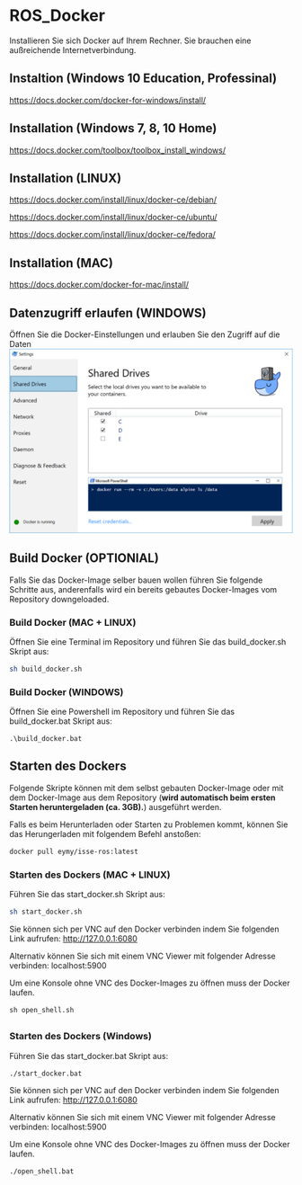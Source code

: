 # ROS_Docker
Installieren Sie sich Docker auf Ihrem Rechner. Sie brauchen eine außreichende Internetverbindung.

## Instaltion (Windows 10 Education, Professinal)
https://docs.docker.com/docker-for-windows/install/

## Installation (Windows 7, 8, 10 Home)
https://docs.docker.com/toolbox/toolbox_install_windows/

## Installation (LINUX)
https://docs.docker.com/install/linux/docker-ce/debian/

https://docs.docker.com/install/linux/docker-ce/ubuntu/

https://docs.docker.com/install/linux/docker-ce/fedora/


## Installation (MAC)
https://docs.docker.com/docker-for-mac/install/



## Datenzugriff erlaufen (WINDOWS)
Öffnen Sie die Docker-Einstellungen und erlauben Sie den Zugriff auf die Daten
![](img/img.png)


## Build Docker (OPTIONIAL)
Falls Sie das Docker-Image selber bauen wollen führen Sie folgende Schritte aus, anderenfalls wird ein bereits gebautes Docker-Images vom Repository downgeloaded.
### Build Docker (MAC + LINUX)
Öffnen Sie eine Terminal im Repository und führen Sie das build_docker.sh Skript aus:
```bash
sh build_docker.sh
```

### Build Docker (WINDOWS)
Öffnen Sie eine Powershell im Repository und führen Sie das build_docker.bat Skript aus:
```
.\build_docker.bat
```

## Starten des Dockers
Folgende Skripte können mit dem selbst gebauten Docker-Image oder mit dem Docker-Image aus dem Repository (**wird automatisch beim ersten Starten heruntergeladen (ca. 3GB).**) ausgeführt werden.

Falls es beim Herunterladen oder Starten zu Problemen kommt, können Sie das Herungerladen mit folgendem Befehl anstoßen:
```bash
docker pull eymy/isse-ros:latest
```

### Starten des Dockers (MAC + LINUX)

Führen Sie das start_docker.sh Skript aus:
```bash
sh start_docker.sh
```

Sie können sich per VNC auf den Docker verbinden indem Sie folgenden Link aufrufen:
http://127.0.0.1:6080

Alternativ können Sie sich mit einem VNC Viewer mit folgender Adresse verbinden:
localhost:5900

Um eine Konsole ohne VNC des Docker-Images zu öffnen muss der Docker laufen.
```
sh open_shell.sh
```
##
### Starten des Dockers (Windows)

Führen Sie das start_docker.bat Skript aus:
```
./start_docker.bat
```

Sie können sich per VNC auf den Docker verbinden indem Sie folgenden Link aufrufen:
http://127.0.0.1:6080

Alternativ können Sie sich mit einem VNC Viewer mit folgender Adresse verbinden:
localhost:5900

Um eine Konsole ohne VNC des Docker-Images zu öffnen muss der Docker laufen.
```
./open_shell.bat
```


